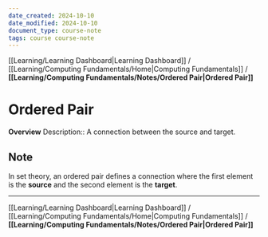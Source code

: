 ```yaml
---
date_created: 2024-10-10
date_modified: 2024-10-10
document_type: course-note
tags: course course-note
---
```

[[Learning/Learning Dashboard|Learning Dashboard]] / [[Learning/Computing Fundamentals/Home|Computing Fundamentals]] / **[[Learning/Computing Fundamentals/Notes/Ordered Pair|Ordered Pair]]**
# Ordered Pair
**Overview**
Description:: A connection between the source and target.

## Note

In set theory, an ordered pair defines a connection where the first element is the **source** and the second element is the **target**.

---
[[Learning/Learning Dashboard|Learning Dashboard]] / [[Learning/Computing Fundamentals/Home|Computing Fundamentals]] / **[[Learning/Computing Fundamentals/Notes/Ordered Pair|Ordered Pair]]**